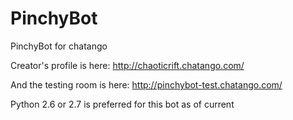 PinchyBot
=========

PinchyBot for chatango

Creator's profile is here: http://chaoticrift.chatango.com/

And the testing room is here: http://pinchybot-test.chatango.com/

Python 2.6 or 2.7 is preferred for this bot as of current
